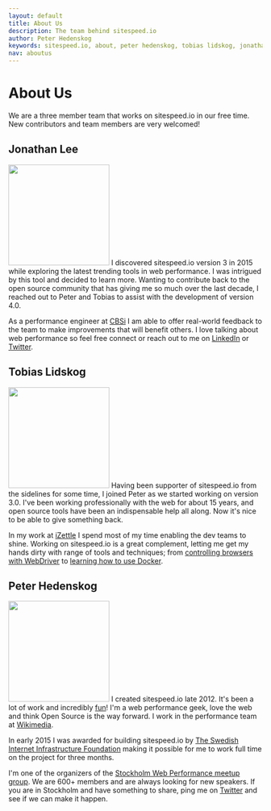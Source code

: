 ```yaml
---
layout: default
title: About Us
description: The team behind sitespeed.io
author: Peter Hedenskog
keywords: sitespeed.io, about, peter hedenskog, tobias lidskog, jonathan Lee
nav: aboutus
---
```


# About Us

We are a three member team that works on sitespeed.io in our free time. New contributors and team members are very welcomed!

## Jonathan Lee
<a href="https://twitter.com/beenanner"><img src="{{site.baseurl}}/img/aboutus/jonathan.jpg" class="photo pull-left" width="200" height="200"></a> I discovered sitespeed.io version 3 in 2015 while exploring the latest trending tools in web performance.  I was intrigued by this tool and decided to learn more. Wanting to contribute back to the open source community that has giving me so much over the last decade, I reached out to Peter and Tobias to assist with the development of version 4.0.  

As a performance engineer at [CBSi](http://www.cbsinteractive.com/) I am able to offer real-world feedback to the team to make improvements that will benefit others.  I love talking about web performance so feel free connect or reach out to me on [LinkedIn](https://www.linkedin.com/in/jonathanlee20) or [Twitter](https://twitter.com/beenanner).


## Tobias Lidskog
<a href="https://twitter.com/tobiaslidskog"><img src="{{site.baseurl}}/img/aboutus/tobias.jpg" class="photo pull-left" width="200" height="200"></a> Having been supporter of sitespeed.io from the sidelines for some time, I joined Peter as we started working on version 3.0. I've been working professionally with the web for about 15 years, and open source tools have been an indispensable help all along. Now it's nice to be able to give something back.

In my work at [iZettle](https://www.izettle.com/) I spend most of my time enabling the dev teams to shine. Working on sitespeed.io is a great complement, letting me get my hands dirty with range of tools and techniques; from [controlling browsers with WebDriver](http://www.browsertime.net) to [learning how to use Docker](https://github.com/sitespeedio/sitespeed.io-docker).

## Peter Hedenskog
<a href="https://twitter.com/soulislove"><img src="{{site.baseurl}}/img/aboutus/peter.jpg" class="photo pull-left" width="200" height="200"></a>  I created sitespeed.io late 2012. It's been a lot of work and incredibly [fun](http://www.peterhedenskog.com/blog/2015/02/building-a-new-sitespeed.io/)! I'm a web performance geek, love the web and think Open Source is the way forward. I work in the performance team at [Wikimedia](https://www.wikimedia.org/).

In early 2015 I was awarded for building sitespeed.io by [The Swedish Internet Infrastructure Foundation](https://www.iis.se/english/about-se/) making it possible for me to work full time on the project for three months.

I'm one of the organizers of the [Stockholm Web Performance meetup group](http://www.meetup.com/Stockholm-Web-Performance-Group/). We are 600+ members and are always looking for new speakers. If you are in Stockholm and have something to share, ping me on <a href="https://twitter.com/soulislove">Twitter</a> and see if we can make it happen.
